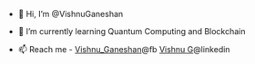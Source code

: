 - 👋 Hi, I’m @VishnuGaneshan
<!-- - 👀 I’m interested in creating a good AI that can do anything -->
- 🌱 I’m currently learning Quantum Computing and Blockchain
<!-- - 💞️ I’m looking to collaborate on ... -->
- 📫 Reach me - <a href="https://www.facebook.com/profile.php?id=100011044956075">Vishnu_Ganeshan</a>@fb <a href="https://www.linkedin.com/in/g-vishnu/">Vishnu G</a>@linkedin

<!---
VishnuGaneshan/VishnuGaneshan is a ✨ special ✨ repository because its `README.md` (this file) appears on your GitHub profile.
You can click the Preview link to take a look at your changes.
--->
